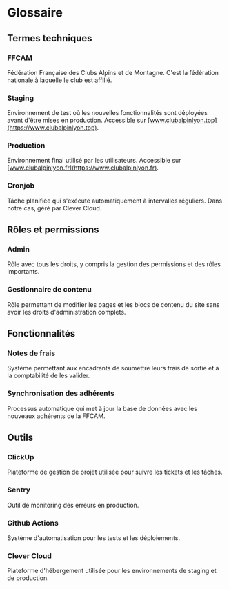 # Glossaire

## Termes techniques

### FFCAM
Fédération Française des Clubs Alpins et de Montagne. C'est la fédération nationale à laquelle le club est affilié.

### Staging
Environnement de test où les nouvelles fonctionnalités sont déployées avant d'être mises en production. Accessible sur [www.clubalpinlyon.top](https://www.clubalpinlyon.top).

### Production
Environnement final utilisé par les utilisateurs. Accessible sur [www.clubalpinlyon.fr](https://www.clubalpinlyon.fr).

### Cronjob
Tâche planifiée qui s'exécute automatiquement à intervalles réguliers. Dans notre cas, géré par Clever Cloud.

## Rôles et permissions

### Admin
Rôle avec tous les droits, y compris la gestion des permissions et des rôles importants.

### Gestionnaire de contenu
Rôle permettant de modifier les pages et les blocs de contenu du site sans avoir les droits d'administration complets.

## Fonctionnalités

### Notes de frais
Système permettant aux encadrants de soumettre leurs frais de sortie et à la comptabilité de les valider.

### Synchronisation des adhérents
Processus automatique qui met à jour la base de données avec les nouveaux adhérents de la FFCAM.

## Outils

### ClickUp
Plateforme de gestion de projet utilisée pour suivre les tickets et les tâches.

### Sentry
Outil de monitoring des erreurs en production.

### Github Actions
Système d'automatisation pour les tests et les déploiements.

### Clever Cloud
Plateforme d'hébergement utilisée pour les environnements de staging et de production. 